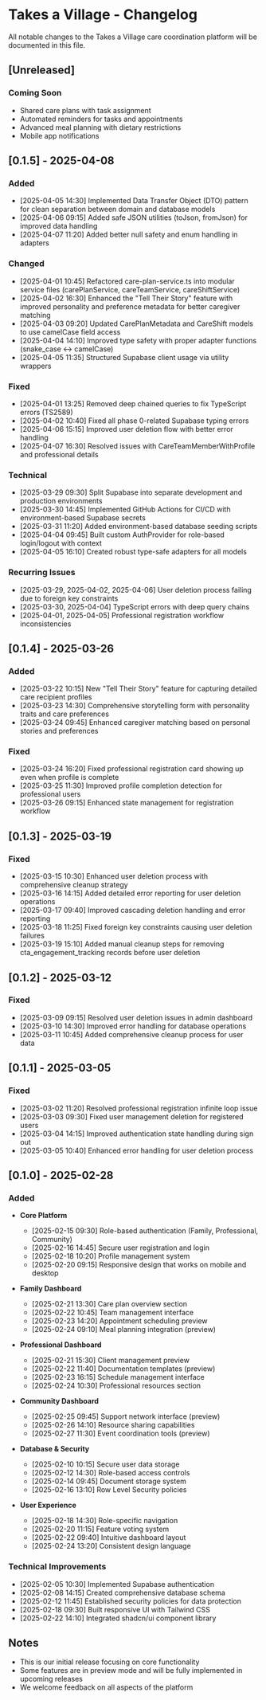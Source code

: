 
# Takes a Village - Changelog

All notable changes to the Takes a Village care coordination platform will be documented in this file.

## [Unreleased]

### Coming Soon
- Shared care plans with task assignment
- Automated reminders for tasks and appointments
- Advanced meal planning with dietary restrictions
- Mobile app notifications

## [0.1.5] - 2025-04-08

### Added
- [2025-04-05 14:30] Implemented Data Transfer Object (DTO) pattern for clean separation between domain and database models
- [2025-04-06 09:15] Added safe JSON utilities (toJson, fromJson) for improved data handling
- [2025-04-07 11:20] Added better null safety and enum handling in adapters

### Changed
- [2025-04-01 10:45] Refactored care-plan-service.ts into modular service files (carePlanService, careTeamService, careShiftService)
- [2025-04-02 16:30] Enhanced the "Tell Their Story" feature with improved personality and preference metadata for better caregiver matching
- [2025-04-03 09:20] Updated CarePlanMetadata and CareShift models to use camelCase field access
- [2025-04-04 14:10] Improved type safety with proper adapter functions (snake_case ↔ camelCase)
- [2025-04-05 11:35] Structured Supabase client usage via utility wrappers

### Fixed
- [2025-04-01 13:25] Removed deep chained queries to fix TypeScript errors (TS2589)
- [2025-04-02 10:40] Fixed all phase 0-related Supabase typing errors
- [2025-04-06 15:15] Improved user deletion flow with better error handling
- [2025-04-07 16:30] Resolved issues with CareTeamMemberWithProfile and professional details

### Technical
- [2025-03-29 09:30] Split Supabase into separate development and production environments
- [2025-03-30 14:45] Implemented GitHub Actions for CI/CD with environment-based Supabase secrets
- [2025-03-31 11:20] Added environment-based database seeding scripts
- [2025-04-04 09:45] Built custom AuthProvider for role-based login/logout with context
- [2025-04-05 16:10] Created robust type-safe adapters for all models

### Recurring Issues
- [2025-03-29, 2025-04-02, 2025-04-06] User deletion process failing due to foreign key constraints
- [2025-03-30, 2025-04-04] TypeScript errors with deep query chains
- [2025-04-01, 2025-04-05] Professional registration workflow inconsistencies

## [0.1.4] - 2025-03-26

### Added
- [2025-03-22 10:15] New "Tell Their Story" feature for capturing detailed care recipient profiles
- [2025-03-23 14:30] Comprehensive storytelling form with personality traits and care preferences
- [2025-03-24 09:45] Enhanced caregiver matching based on personal stories and preferences

### Fixed
- [2025-03-24 16:20] Fixed professional registration card showing up even when profile is complete
- [2025-03-25 11:30] Improved profile completion detection for professional users
- [2025-03-26 09:15] Enhanced state management for registration workflow

## [0.1.3] - 2025-03-19

### Fixed
- [2025-03-15 10:30] Enhanced user deletion process with comprehensive cleanup strategy
- [2025-03-16 14:15] Added detailed error reporting for user deletion operations 
- [2025-03-17 09:40] Improved cascading deletion handling and error reporting
- [2025-03-18 11:25] Fixed foreign key constraints causing user deletion failures
- [2025-03-19 15:10] Added manual cleanup steps for removing cta_engagement_tracking records before user deletion

## [0.1.2] - 2025-03-12

### Fixed
- [2025-03-09 09:15] Resolved user deletion issues in admin dashboard
- [2025-03-10 14:30] Improved error handling for database operations
- [2025-03-11 10:45] Added comprehensive cleanup process for user data

## [0.1.1] - 2025-03-05

### Fixed
- [2025-03-02 11:20] Resolved professional registration infinite loop issue
- [2025-03-03 09:30] Fixed user management deletion for registered users
- [2025-03-04 14:15] Improved authentication state handling during sign out
- [2025-03-05 10:40] Enhanced error handling for user deletion process

## [0.1.0] - 2025-02-28

### Added
- **Core Platform**
  - [2025-02-15 09:30] Role-based authentication (Family, Professional, Community)
  - [2025-02-16 14:45] Secure user registration and login
  - [2025-02-18 10:20] Profile management system
  - [2025-02-20 09:15] Responsive design that works on mobile and desktop

- **Family Dashboard**
  - [2025-02-21 13:30] Care plan overview section
  - [2025-02-22 10:45] Team management interface
  - [2025-02-23 14:20] Appointment scheduling preview
  - [2025-02-24 09:10] Meal planning integration (preview)

- **Professional Dashboard**
  - [2025-02-21 15:30] Client management preview
  - [2025-02-22 11:40] Documentation templates (preview)
  - [2025-02-23 16:15] Schedule management interface
  - [2025-02-24 10:30] Professional resources section

- **Community Dashboard**
  - [2025-02-25 09:45] Support network interface (preview)
  - [2025-02-26 14:10] Resource sharing capabilities
  - [2025-02-27 11:30] Event coordination tools (preview)

- **Database & Security**
  - [2025-02-10 10:15] Secure user data storage
  - [2025-02-12 14:30] Role-based access controls
  - [2025-02-14 09:45] Document storage system
  - [2025-02-16 13:10] Row Level Security policies

- **User Experience**
  - [2025-02-18 14:30] Role-specific navigation
  - [2025-02-20 11:15] Feature voting system
  - [2025-02-22 09:40] Intuitive dashboard layout
  - [2025-02-24 13:20] Consistent design language

### Technical Improvements
- [2025-02-05 10:30] Implemented Supabase authentication
- [2025-02-08 14:15] Created comprehensive database schema
- [2025-02-12 11:45] Established security policies for data protection
- [2025-02-18 09:30] Built responsive UI with Tailwind CSS
- [2025-02-22 14:10] Integrated shadcn/ui component library

## Notes
- This is our initial release focusing on core functionality
- Some features are in preview mode and will be fully implemented in upcoming releases
- We welcome feedback on all aspects of the platform
